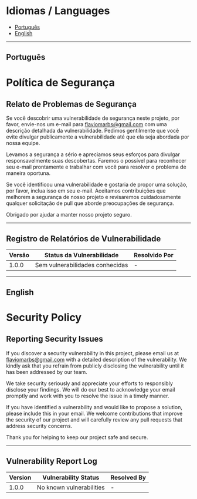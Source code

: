 # Idiomas / Languages

- [Português](#português)
- [English](#english)

---

## Português

# Política de Segurança

## Relato de Problemas de Segurança

Se você descobrir uma vulnerabilidade de segurança neste projeto, por favor, envie-nos um e-mail para [flaviomarbs@gmail.com](mailto:flaviomarbs@gmail.com) com uma descrição detalhada da vulnerabilidade. Pedimos gentilmente que você evite divulgar publicamente a vulnerabilidade até que ela seja abordada por nossa equipe.

Levamos a segurança a sério e apreciamos seus esforços para divulgar responsavelmente suas descobertas. Faremos o possível para reconhecer seu e-mail prontamente e trabalhar com você para resolver o problema de maneira oportuna.

Se você identificou uma vulnerabilidade e gostaria de propor uma solução, por favor, inclua isso em seu e-mail. Aceitamos contribuições que melhorem a segurança de nosso projeto e revisaremos cuidadosamente qualquer solicitação de pull que aborde preocupações de segurança.

Obrigado por ajudar a manter nosso projeto seguro.

---

## Registro de Relatórios de Vulnerabilidade

| Versão | Status da Vulnerabilidade | Resolvido Por |
| ------ | -------------------------- | ------------- |
| 1.0.0  | Sem vulnerabilidades conhecidas | - |

---

## English

# Security Policy

## Reporting Security Issues

If you discover a security vulnerability in this project, please email us at [flaviomarbs@gmail.com](mailto:flaviomarbs@gmail.com) with a detailed description of the vulnerability. We kindly ask that you refrain from publicly disclosing the vulnerability until it has been addressed by our team.

We take security seriously and appreciate your efforts to responsibly disclose your findings. We will do our best to acknowledge your email promptly and work with you to resolve the issue in a timely manner.

If you have identified a vulnerability and would like to propose a solution, please include this in your email. We welcome contributions that improve the security of our project and will carefully review any pull requests that address security concerns.

Thank you for helping to keep our project safe and secure.

---

## Vulnerability Report Log

| Version | Vulnerability Status | Resolved By |
| ------- | -------------------- | ----------- |
| 1.0.0   | No known vulnerabilities | - |
